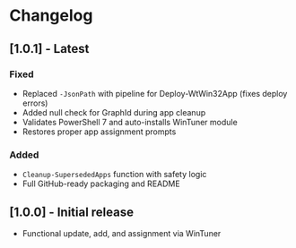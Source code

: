 # Changelog

## [1.0.1] - Latest
### Fixed
- Replaced `-JsonPath` with pipeline for Deploy-WtWin32App (fixes deploy errors)
- Added null check for GraphId during app cleanup
- Validates PowerShell 7 and auto-installs WinTuner module
- Restores proper app assignment prompts

### Added
- `Cleanup-SupersededApps` function with safety logic
- Full GitHub-ready packaging and README

## [1.0.0] - Initial release
- Functional update, add, and assignment via WinTuner